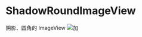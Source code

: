 # ShadowRoundImageView
阴影、圆角的 ImageView
![加](https://github.com/MTAndroidDev/ShadowRoundImageView/img.jpg)
